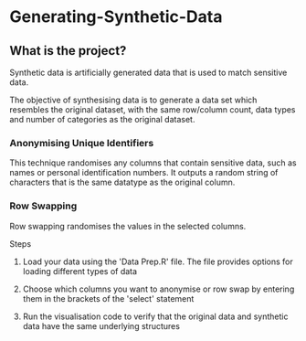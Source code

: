 # Generating-Synthetic-Data

## What is the project?

Synthetic data is artificially generated data that is used to match sensitive data. 

The objective of synthesising data is to generate a data set which resembles the original dataset, with the same row/column count, data types and number of categories as the original dataset. 

### Anonymising Unique Identifiers

This technique randomises any columns that contain sensitive data, such as names or personal identification numbers. It outputs a random string of characters that is the same datatype as the original column. 

### Row Swapping

Row swapping randomises the values in the selected columns. 

Steps

1. Load your data using the 'Data Prep.R' file. The file provides options for loading different types of data

2. Choose which columns you want to anonymise or row swap by entering them in the brackets of the 'select' statement 

3. Run the visualisation code to verify that the original data and synthetic data have the same underlying structures

   

